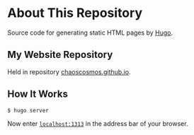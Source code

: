 # About This Repository
Source code for generating static HTML pages by [Hugo](http://gohugo.io/).

## My Website Repository
Held in repository [chaoscosmos.github.io](https://github.com/chaoscosmos/chaoscosmos.github.io).

## How It Works

`$ hugo server`

Now enter [`localhost:1313`](http://localhost:1313/) in the address bar of your browser.

